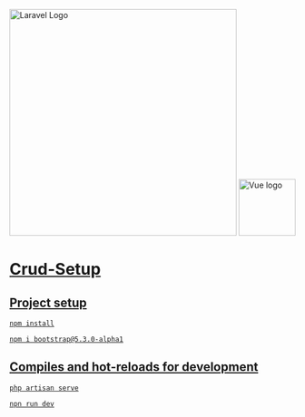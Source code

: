 <p>
<a href="https://laravel.com" target="_blank"><img src="https://raw.githubusercontent.com/laravel/art/master/logo-lockup/5%20SVG/2%20CMYK/1%20Full%20Color/laravel-logolockup-cmyk-red.svg" width="400" alt="Laravel Logo"></a> <a href="https://vuejs.org" target="_blank" rel="noopener noreferrer"><img width="100" src="https://vuejs.org/images/logo.png" alt="Vue logo"> </p>

# Crud-Setup

## Project setup

```
npm install

```

```
npm i bootstrap@5.3.0-alpha1

```

## Compiles and hot-reloads for development

```
php artisan serve
```

```
npn run dev
```

